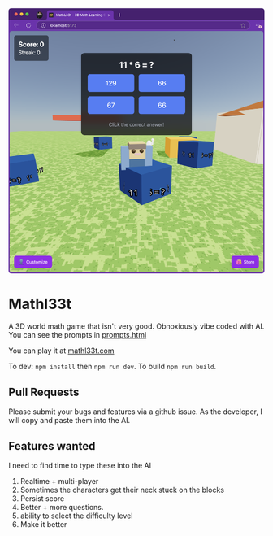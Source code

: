 ![](./example.png)

# Mathl33t

A 3D world math game that isn't very good. Obnoxiously vibe coded with AI. You can see the prompts in [prompts.html](https://wesbos.github.io/mathl33t/prompts.html)

You can play it at [mathl33t.com](https://mathl33t.com)

To dev: `npm install` then `npm run dev`. To build `npm run build`.

## Pull Requests

Please submit your bugs and features via a github issue. As the developer, I will copy and paste them into the AI.

## Features wanted

I need to find time to type these into the AI

1. Realtime + multi-player
1. Sometimes the characters get their neck stuck on the blocks
1. Persist score
1. Better + more questions.
1. ability to select the difficulty level
1. Make it better
